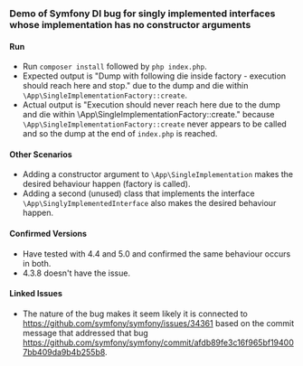 ### Demo of Symfony DI bug for singly implemented interfaces whose implementation has no constructor arguments

#### Run

- Run `composer install` followed by `php index.php`.
- Expected output is "Dump with following die inside factory - execution should reach here and stop." due to the dump and
die within `\App\SingleImplementationFactory::create`.
- Actual output is "Execution should never reach here due to the dump and die within \App\SingleImplementationFactory::create."
because `\App\SingleImplementationFactory::create` never appears to be called and so the dump at the end of `index.php` is reached.

#### Other Scenarios

- Adding a constructor argument to `\App\SingleImplementation` makes the desired behaviour happen (factory is called).
- Adding a second (unused) class that implements the interface `\App\SinglyImplementedInterface` also makes the desired
behaviour happen.

#### Confirmed Versions

- Have tested with 4.4 and 5.0 and confirmed the same behaviour occurs in both.
- 4.3.8 doesn't have the issue.

#### Linked Issues

- The nature of the bug makes it seem likely it is connected to https://github.com/symfony/symfony/issues/34361 based
on the commit message that addressed that bug https://github.com/symfony/symfony/commit/afdb89fe3c16f965bf194007bb409da9b4b255b8.
